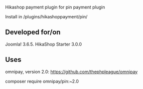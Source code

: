 Hikashop payment plugin for pin payment plugin

Install in /plugins/hikashoppayment/pin/

Developed for/on
----------------
Joomla! 3.6.5.
HikaShop Starter 3.0.0

Uses
----
omnipay, version 2.0:
https://github.com/thephpleague/omnipay

composer require omnipay/pin:~2.0